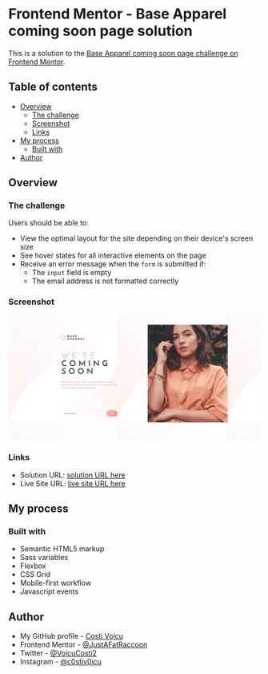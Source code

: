 # Frontend Mentor - Base Apparel coming soon page solution

This is a solution to the [Base Apparel coming soon page challenge on Frontend Mentor](https://www.frontendmentor.io/challenges/base-apparel-coming-soon-page-5d46b47f8db8a7063f9331a0).

## Table of contents

- [Overview](#overview)
  - [The challenge](#the-challenge)
  - [Screenshot](#screenshot)
  - [Links](#links)
- [My process](#my-process)
  - [Built with](#built-with)
- [Author](#author)


## Overview

### The challenge

Users should be able to:

- View the optimal layout for the site depending on their device's screen size
- See hover states for all interactive elements on the page
- Receive an error message when the `form` is submitted if:
  - The `input` field is empty
  - The email address is not formatted correctly

### Screenshot

![](./images/desktop-ss.png)

### Links

- Solution URL: [solution URL here](https://your-solution-url.com)
- Live Site URL: [live site URL here](https://your-live-site-url.com)

## My process

### Built with

- Semantic HTML5 markup
- Sass variables
- Flexbox
- CSS Grid
- Mobile-first workflow
- Javascript events

## Author

- My GitHub profile - [Costi Voicu](https://github.com/CostiVoicu)
- Frontend Mentor - [@JustAFatRaccoon](https://www.frontendmentor.io/profile/JustAFatRaccoon)
- Twitter - [@VoicuCosti2](https://twitter.com/VoicuCosti2)
- Instagram - [@c0stiv0icu](https://www.instagram.com/c0stiv0icu/)